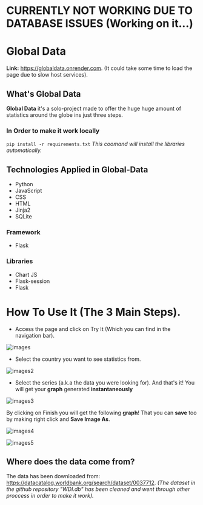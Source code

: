 # CURRENTLY NOT WORKING DUE TO DATABASE ISSUES (Working on it...)

# Global Data
**Link:** https://globaldata.onrender.com. (It could take some time to load the page due to slow host services).

## What's Global Data

**Global Data** it's a solo-project made to offer the huge huge amount of statistics around the globe ins just three steps.

### In Order to make it work locally

``` pip install -r requirements.txt ```
*This coomand will install the libraries automatically.*

## Technologies Applied in Global-Data

- Python
- JavaScript
- CSS
- HTML
- Jinja2
- SQLite

### Framework
- Flask

### Libraries
- Chart JS
- Flask-session
- Flask

# How To Use It (The 3 Main Steps).
- Access the page and click on Try It (Which you can find in the navigation bar).




![images](https://github.com/sergiosoftdev/GlobalData/assets/69803283/eed65a5e-e860-45f8-bde3-499d565e90fe)






- Select the country you want to see statistics from.





![images2](https://github.com/sergiosoftdev/GlobalData/assets/69803283/6ee29945-8f3c-4b32-9d08-8994e21fb552)





- Select the series (a.k.a the data you were looking for). And that's it! You will get your **graph** generated **instantaneously**




![images3](https://github.com/sergiosoftdev/GlobalData/assets/69803283/6f28baeb-da12-4c79-a16c-7ec51045c0f5)






By clicking on Finish you will get the following **graph**! That you can **save** too by making right click and **Save Image As**.




![images4](https://github.com/sergiosoftdev/GlobalData/assets/69803283/151ab105-ebe8-452a-93e7-ffd269209386)




![images5](https://github.com/sergiosoftdev/GlobalData/assets/69803283/4dc19281-a0a8-4913-959d-110d79e83a48)




## Where does the data come from?
The data has been downloaded from: https://datacatalog.worldbank.org/search/dataset/0037712.
*(The dataset in the github repository "WDI.db" has been cleaned and went through other proccess in order to make it work).*
